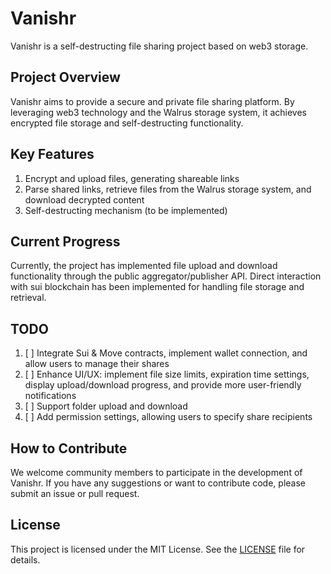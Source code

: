 # Vanishr

Vanishr is a self-destructing file sharing project based on web3 storage.

## Project Overview

Vanishr aims to provide a secure and private file sharing platform. By leveraging web3 technology and the Walrus storage system, it achieves encrypted file storage and self-destructing functionality.

## Key Features

1. Encrypt and upload files, generating shareable links
2. Parse shared links, retrieve files from the Walrus storage system, and download decrypted content
3. Self-destructing mechanism (to be implemented)

## Current Progress

Currently, the project has implemented file upload and download functionality through the public aggregator/publisher API. Direct interaction with sui blockchain has been implemented for handling file storage and retrieval.

## TODO

1. [ ] Integrate Sui & Move contracts, implement wallet connection, and allow users to manage their shares
2. [ ] Enhance UI/UX: implement file size limits, expiration time settings, display upload/download progress, and provide more user-friendly notifications
3. [ ] Support folder upload and download
4. [ ] Add permission settings, allowing users to specify share recipients

## How to Contribute

We welcome community members to participate in the development of Vanishr. If you have any suggestions or want to contribute code, please submit an issue or pull request.

## License

This project is licensed under the MIT License. See the [LICENSE](LICENSE) file for details.
